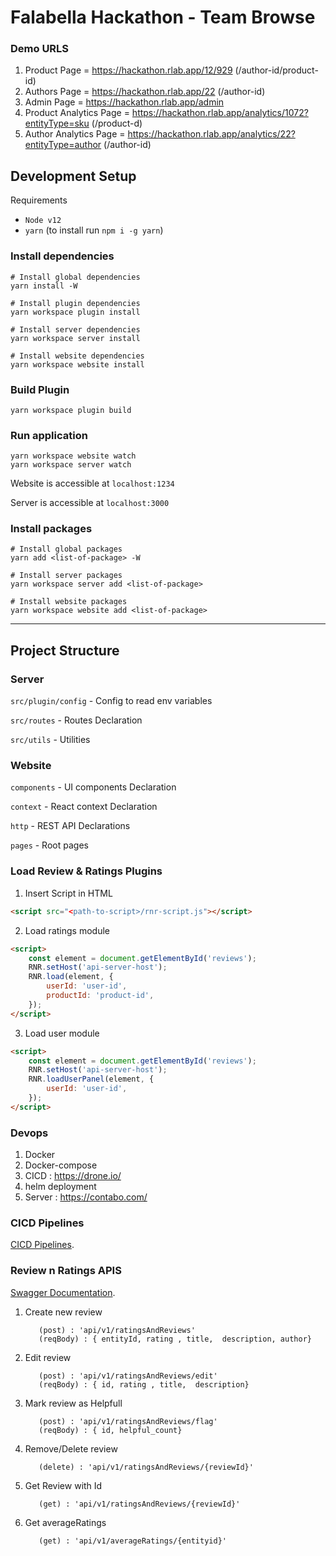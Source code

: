 # Falabella Hackathon - Team Browse

### Demo URLS

1. Product Page = https://hackathon.rlab.app/12/929 (/author-id/product-id)
2. Authors Page = https://hackathon.rlab.app/22 (/author-id)
3. Admin Page = https://hackathon.rlab.app/admin
4. Product Analytics Page = https://hackathon.rlab.app/analytics/1072?entityType=sku (/product-d)
5. Author Analytics Page = https://hackathon.rlab.app/analytics/22?entityType=author (/author-id)

## Development Setup

Requirements

-   `Node v12`
-   `yarn` (to install run `npm i -g yarn`)

### Install dependencies

```
# Install global dependencies
yarn install -W

# Install plugin dependencies
yarn workspace plugin install

# Install server dependencies
yarn workspace server install

# Install website dependencies
yarn workspace website install
```

### Build Plugin

```
yarn workspace plugin build
```

### Run application

```
yarn workspace website watch
yarn workspace server watch
```

Website is accessible at `localhost:1234`

Server is accessible at `localhost:3000`

### Install packages

```
# Install global packages
yarn add <list-of-package> -W

# Install server packages
yarn workspace server add <list-of-package>

# Install website packages
yarn workspace website add <list-of-package>
```

---

## Project Structure

### Server

`src/plugin/config` - Config to read env variables

`src/routes` - Routes Declaration

`src/utils` - Utilities

### Website

`components` - UI components Declaration

`context` - React context Declaration

`http` - REST API Declarations

`pages` - Root pages

### Load Review & Ratings Plugins

1. Insert Script in HTML

```html
<script src="<path-to-script>/rnr-script.js"></script>
```

2. Load ratings module

```html
<script>
	const element = document.getElementById('reviews');
	RNR.setHost('api-server-host');
	RNR.load(element, {
		userId: 'user-id',
		productId: 'product-id',
	});
</script>
```

3. Load user module

```html
<script>
	const element = document.getElementById('reviews');
	RNR.setHost('api-server-host');
	RNR.loadUserPanel(element, {
		userId: 'user-id',
	});
</script>
```
### Devops
1. Docker
2. Docker-compose
3. CICD : https://drone.io/ 
4. helm deployment 
5. Server : https://contabo.com/

### CICD Pipelines

[CICD Pipelines](https://ci.rlab.app/falalabella-team-browse/hackathon).

### Review n Ratings APIS

[Swagger Documentation](https://hackathon.rlab.app/documentation/static/index.html).

1. Create new review

    ```
       (post) : 'api/v1/ratingsAndReviews'
       (reqBody) : { entityId, rating , title,  description, author}

    ```

2. Edit review

    ```
       (post) : 'api/v1/ratingsAndReviews/edit'
       (reqBody) : { id, rating , title,  description}

    ```

3. Mark review as Helpfull

    ```
       (post) : 'api/v1/ratingsAndReviews/flag'
       (reqBody) : { id, helpful_count}

    ```

4. Remove/Delete review

    ```
       (delete) : 'api/v1/ratingsAndReviews/{reviewId}'
    ```

5. Get Review with Id

    ```
       (get) : 'api/v1/ratingsAndReviews/{reviewId}'

    ```

6. Get averageRatings

    ```
       (get) : 'api/v1/averageRatings/{entityid}'

    ```
